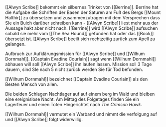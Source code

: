 [[Alwyn Scribe]] bekommt ein silbernes Trinket von [[Berrine]]. Berrine hat die Aufgabe die Schriften der Basen der Saturen am Fuß des Bergs [[Mount Halthir]] zu übersetzen und zusammenzutragen mit dem Versprechen dass SIe ein Buich darüber schreiben kann - [[Alwyn Scribe]] liest mehr aus der Aussage hakt aber nicht nach. [[Berrine]] wird [[Alwyn Scribe]] aufsuchen sobald sie mehr vom [[The Sea Hound]] gefunden hat oder das [[Book]] übersetzt ist. [[Alwyn Scribe]] beeilt sich rechtzeitig zurück zum Apell zu gelangen.

Aufbruch zur Aufklärungsmission für [[Alwyn Scribe]] und [[Wilhum Dornmahl]]. [[Captain Evadine Courlain]] sagt wenn [[Wilhum Dornmahl]] abhauen will soll [[Alwyn Scribe]] ihn laufen lassen. Mission soll 3 Tage dauern, sind SIe nach 5 nicht zurück werden Sie für Tod befunden.

[[Wilhum Dornmahl]] bezeichnet [[Captain Evadine Courlain]] als den Besten Mensch von allen.

Die beiden Schlagen Nachtlager auf auf einem berg im Wald und bleiben eine ereignislose Nacht. Am Mittag des Folgetages finden Sie ein Lagerfeuer und einen Toten Hingerichtet nach _The Crimson Hawk_.

[[Wilhum Dornmahl]] vermutet ein Warband und nimmt die verfolgung auf und [[Alwyn Scribe]] folgt widerwillig.